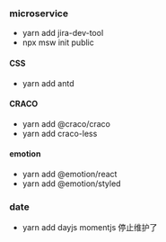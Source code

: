 ### microservice

- yarn add jira-dev-tool
- npx msw init public

#### CSS

- yarn add antd

#### CRACO

- yarn add @craco/craco
- yarn add craco-less

#### emotion

- yarn add @emotion/react
- yarn add @emotion/styled

### date

- yarn add dayjs
  momentjs 停止维护了

